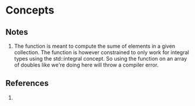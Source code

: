 # Concepts

## Notes
1. The function is meant to compute the sume of elements in a given collection. The function is however constrained to only work for integral types using the std::integral concept. So using the function on an array of doubles like we're doing here will throw a compiler error.

## References

1. 

